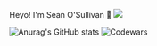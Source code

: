 
Heyo! I'm Sean O'Sullivan 👋
![](https://komarev.com/ghpvc/?username=sully8698&color=brightgreen&style=plastic)
<!--
**sully8698/sully8698** is a ✨ _special_ ✨ repository because its `README.md` (this file) appears on your GitHub profile.

Here are some ideas to get you started:

- 🔭 I’m currently working on 
- 🌱 I’m currently learning ...
- 👯 I’m looking to collaborate on ...
- 🤔 I’m looking for help with ...
- 💬 Ask me about ...
- 📫 How to reach me: 
- 😄 Pronouns: He/Him
- ⚡ Fun fact: ...
-->

![Anurag's GitHub stats](https://github-readme-stats.vercel.app/api?username=sully8698&show_icons=true&theme=transparent)
![Codewars](https://github.r2v.ch/codewars?user=sully8698&stroke=%23BB432C)
